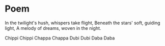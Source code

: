 # Poem

In the twilight's hush, whispers take flight,
Beneath the stars' soft, guiding light,
A melody of dreams, woven in the night.

Chippi Chippi 
Chappa Chappa 
Dubi Dubi 
Daba Daba